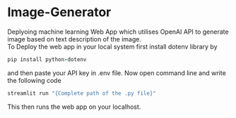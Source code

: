 # Image-Generator
Deplyoing machine learning Web App which utilises OpenAI API to generate image based on text description of the image.<br>
To Deploy the web app in your local system first install dotenv library by 
```ruby
pip install python-dotenv
```
and then paste your API key in .env file.
Now open command line and write the following code
```ruby
streamlit run "{Complete path of the .py file}"
```
This then runs the web app on your localhost.
